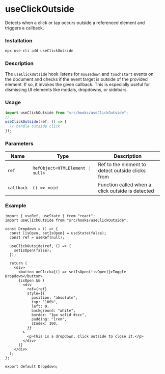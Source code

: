 # useClickOutside

Detects when a click or tap occurs outside a referenced element and triggers a callback.

### Installation

```bash
npx use-cli add useClickOutside
```

### Description

The `useClickOutside` hook listens for `mousedown` and `touchstart` events on the document and checks if the event target is outside of the provided element. If so, it invokes the given callback. This is especially useful for dismissing UI elements like modals, dropdowns, or sidebars.

### Usage

```ts
import useClickOutside from "src/hooks/useClickOutside";
//...
useClickOutside(ref, () => {
  // handle outside click
});
```

### Parameters

| Name       | Type                             | Description                                      |
| ---------- | -------------------------------- | ------------------------------------------------ |
| `ref`      | `RefObject<HTMLElement \| null>` | Ref to the element to detect outside clicks from |
| `callback` | `() => void`                     | Function called when a click outside is detected |

### Example

```tsx
import { useRef, useState } from "react";
import useClickOutside from "src/hooks/useClickOutside";

const Dropdown = () => {
  const [isOpen, setIsOpen] = useState(false);
  const ref = useRef(null);

  useClickOutside(ref, () => {
    setIsOpen(false);
  });

  return (
    <div>
      <button onClick={() => setIsOpen(!isOpen)}>Toggle Dropdown</button>
      {isOpen && (
        <div
          ref={ref}
          style={{
            position: "absolute",
            top: "100%",
            left: 0,
            background: "white",
            border: "1px solid #ccc",
            padding: "1rem",
            zIndex: 100,
          }}
        >
          <p>This is a dropdown. Click outside to close it.</p>
        </div>
      )}
    </div>
  );
};

export default Dropdown;
```
